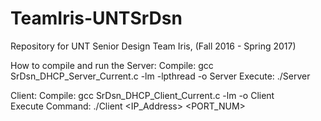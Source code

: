 # TeamIris-UNTSrDsn
Repository for UNT Senior Design Team Iris, (Fall 2016 - Spring 2017)

How to compile and run the
  Server:
    Compile:  gcc SrDsn_DHCP_Server_Current.c -lm -lpthread -o Server
    Execute:  ./Server  
  
  Client:
    Compile:	gcc SrDsn_DHCP_Client_Current.c -lm -o Client	
 	  Execute Command:	./Client <IP_Address> <PORT_NUM>
